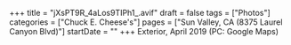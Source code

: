 +++
title = "jXsPT9R_4aLos9TIPh1_.avif"
draft = false
tags = ["Photos"]
categories = ["Chuck E. Cheese's"]
pages = ["Sun Valley, CA (8375 Laurel Canyon Blvd)"]
startDate = ""
+++
Exterior, April 2019 (PC: Google Maps)
